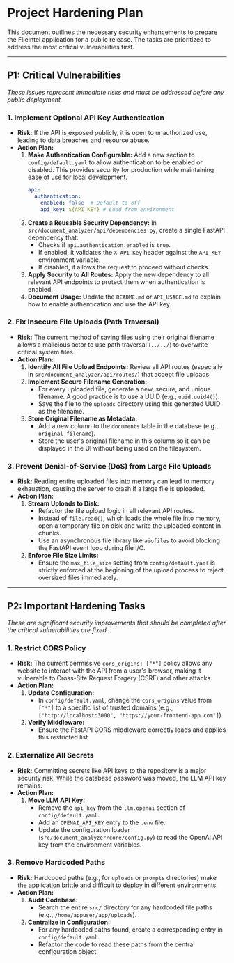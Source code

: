 # Project Hardening Plan

This document outlines the necessary security enhancements to prepare the FileIntel application for a public release. The tasks are prioritized to address the most critical vulnerabilities first.

---

## P1: Critical Vulnerabilities

*These issues represent immediate risks and must be addressed before any public deployment.*

### 1. Implement Optional API Key Authentication

-   **Risk:** If the API is exposed publicly, it is open to unauthorized use, leading to data breaches and resource abuse.
-   **Action Plan:**
    1.  **Make Authentication Configurable:** Add a new section to `config/default.yaml` to allow authentication to be enabled or disabled. This provides security for production while maintaining ease of use for local development.
        ```yaml
        api:
          authentication:
            enabled: false  # Default to off
            api_key: ${API_KEY} # Load from environment
        ```
    2.  **Create a Reusable Security Dependency:** In `src/document_analyzer/api/dependencies.py`, create a single FastAPI dependency that:
        -   Checks if `api.authentication.enabled` is `true`.
        -   If enabled, it validates the `X-API-Key` header against the `API_KEY` environment variable.
        -   If disabled, it allows the request to proceed without checks.
    3.  **Apply Security to All Routes:** Apply the new dependency to all relevant API endpoints to protect them when authentication is enabled.
    4.  **Document Usage:** Update the `README.md` or `API_USAGE.md` to explain how to enable authentication and use the API key.

### 2. Fix Insecure File Uploads (Path Traversal)

-   **Risk:** The current method of saving files using their original filename allows a malicious actor to use path traversal (`../../`) to overwrite critical system files.
-   **Action Plan:**
    1.  **Identify All File Upload Endpoints:** Review all API routes (especially in `src/document_analyzer/api/routes/`) that accept file uploads.
    2.  **Implement Secure Filename Generation:**
        -   For every uploaded file, generate a new, secure, and unique filename. A good practice is to use a UUID (e.g., `uuid.uuid4()`).
        -   Save the file to the `uploads` directory using this generated UUID as the filename.
    3.  **Store Original Filename as Metadata:**
        -   Add a new column to the `documents` table in the database (e.g., `original_filename`).
        -   Store the user's original filename in this column so it can be displayed in the UI without being used on the filesystem.

### 3. Prevent Denial-of-Service (DoS) from Large File Uploads

-   **Risk:** Reading entire uploaded files into memory can lead to memory exhaustion, causing the server to crash if a large file is uploaded.
-   **Action Plan:**
    1.  **Stream Uploads to Disk:**
        -   Refactor the file upload logic in all relevant API routes.
        -   Instead of `file.read()`, which loads the whole file into memory, open a temporary file on disk and write the uploaded content in chunks.
        -   Use an asynchronous file library like `aiofiles` to avoid blocking the FastAPI event loop during file I/O.
    2.  **Enforce File Size Limits:**
        -   Ensure the `max_file_size` setting from `config/default.yaml` is strictly enforced at the beginning of the upload process to reject oversized files immediately.

---

## P2: Important Hardening Tasks

*These are significant security improvements that should be completed after the critical vulnerabilities are fixed.*

### 1. Restrict CORS Policy

-   **Risk:** The current permissive `cors_origins: ["*"]` policy allows any website to interact with the API from a user's browser, making it vulnerable to Cross-Site Request Forgery (CSRF) and other attacks.
-   **Action Plan:**
    1.  **Update Configuration:**
        -   In `config/default.yaml`, change the `cors_origins` value from `["*"]` to a specific list of trusted domains (e.g., `["http://localhost:3000", "https://your-frontend-app.com"]`).
    2.  **Verify Middleware:**
        -   Ensure the FastAPI CORS middleware correctly loads and applies this restricted list.

### 2. Externalize All Secrets

-   **Risk:** Committing secrets like API keys to the repository is a major security risk. While the database password was moved, the LLM API key remains.
-   **Action Plan:**
    1.  **Move LLM API Key:**
        -   Remove the `api_key` from the `llm.openai` section of `config/default.yaml`.
        -   Add an `OPENAI_API_KEY` entry to the `.env` file.
        -   Update the configuration loader (`src/document_analyzer/core/config.py`) to read the OpenAI API key from the environment variables.

### 3. Remove Hardcoded Paths

-   **Risk:** Hardcoded paths (e.g., for `uploads` or `prompts` directories) make the application brittle and difficult to deploy in different environments.
-   **Action Plan:**
    1.  **Audit Codebase:**
        -   Search the entire `src/` directory for any hardcoded file paths (e.g., `/home/appuser/app/uploads`).
    2.  **Centralize in Configuration:**
        -   For any hardcoded paths found, create a corresponding entry in `config/default.yaml`.
        -   Refactor the code to read these paths from the central configuration object.
